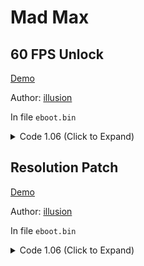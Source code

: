 # Mad Max

## 60 FPS Unlock

[Demo](https://youtu.be/Cr-fdcSJros)

Author: [illusion](https://github.com/illusion0001)

In file `eboot.bin`

<details>
<summary>Code 1.06 (Click to Expand)</summary>

```
0xF2F900 BE 00 00 00 00 90 90 90
```

</details>

## Resolution Patch

[Demo](https://youtu.be/Cr-fdcSJros)

Author: [illusion](https://github.com/illusion0001)

In file `eboot.bin`

<details>
<summary>Code 1.06 (Click to Expand)</summary>

```
# 1920x1080 -> 1280x720
0xA92F48 00 05 00 00 D0 02 00 00
```

</details>
